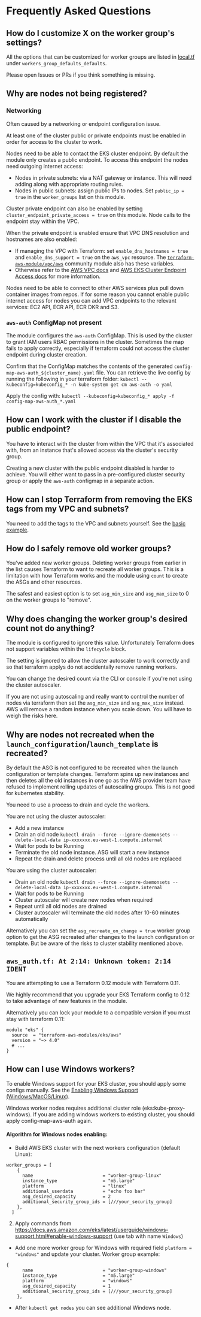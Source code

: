 # Frequently Asked Questions

## How do I customize X on the worker group's settings?

All the options that can be customized for worker groups are listed in [local.tf](https://github.com/terraform-aws-modules/terraform-aws-eks/blob/master/local.tf) under `workers_group_defaults_defaults`.

Please open Issues or PRs if you think something is missing.

## Why are nodes not being registered?

### Networking

Often caused by a networking or endpoint configuration issue.

At least one of the cluster public or private endpoints must be enabled in order for access to the cluster to work.

Nodes need to be able to contact the EKS cluster endpoint. By default the module only creates a public endpoint. To access this endpoint the nodes need outgoing internet access:
- Nodes in private subnets: via a NAT gateway or instance. This will need adding along with appropriate routing rules.
- Nodes in public subnets: assign public IPs to nodes. Set `public_ip = true` in the `worker_groups` list on this module.

Cluster private endpoint can also be enabled by setting `cluster_endpoint_private_access = true` on this module. Node calls to the endpoint stay within the VPC.

When the private endpoint is enabled ensure that VPC DNS resolution and hostnames are also enabled:
- If managing the VPC with Terraform: set `enable_dns_hostnames = true` and `enable_dns_support = true` on the `aws_vpc` resource. The [`terraform-aws-module/vpc/aws`](https://github.com/terraform-aws-modules/terraform-aws-vpc/) community module also has these variables.
- Otherwise refer to the [AWS VPC docs](https://docs.aws.amazon.com/vpc/latest/userguide/vpc-dns.html#vpc-dns-updating) and [AWS EKS Cluster Endpoint Access docs](https://docs.aws.amazon.com/eks/latest/userguide/cluster-endpoint.html) for more information.

Nodes need to be able to connect to other AWS services plus pull down container images from repos. If for some reason you cannot enable public internet access for nodes you can add VPC endpoints to the relevant services: EC2 API, ECR API, ECR DKR and S3.

### `aws-auth` ConfigMap not present

The module configures the `aws-auth` ConfigMap. This is used by the cluster to grant IAM users RBAC permissions in the cluster. Sometimes the map fails to apply correctly, especially if terraform could not access the cluster endpoint during cluster creation.

Confirm that the ConfigMap matches the contents of the generated `config-map-aws-auth_${cluster_name}.yaml` file. You can retrieve the live config by running the following in your terraform folder:
`kubectl --kubeconfig=kubeconfig_* -n kube-system get cm aws-auth -o yaml`

Apply the config with:
`kubectl --kubeconfig=kubeconfig_* apply -f config-map-aws-auth_*.yaml`

## How can I work with the cluster if I disable the public endpoint?

You have to interact with the cluster from within the VPC that it's associated with, from an instance that's allowed access via the cluster's security group.

Creating a new cluster with the public endpoint disabled is harder to achieve. You will either want to pass in a pre-configured cluster security group or apply the `aws-auth` configmap in a separate action.

## How can I stop Terraform from removing the EKS tags from my VPC and subnets?

You need to add the tags to the VPC and subnets yourself. See the [basic example](https://github.com/terraform-aws-modules/terraform-aws-eks/tree/master/examples/basic).

## How do I safely remove old worker groups?

You've added new worker groups. Deleting worker groups from earlier in the list causes Terraform to want to recreate all worker groups. This is a limitation with how Terraform works and the module using `count` to create the ASGs and other resources.

The safest and easiest option is to set `asg_min_size` and `asg_max_size` to 0 on the worker groups to "remove".

## Why does changing the worker group's desired count not do anything?

The module is configured to ignore this value. Unfortunately Terraform does not support variables within the `lifecycle` block.

The setting is ignored to allow the cluster autoscaler to work correctly and so that terraform applys do not accidentally remove running workers.

You can change the desired count via the CLI or console if you're not using the cluster autoscaler.

If you are not using autoscaling and really want to control the number of nodes via terraform then set the `asg_min_size` and `asg_max_size` instead. AWS will remove a random instance when you scale down. You will have to weigh the risks here.

## Why are nodes not recreated when the `launch_configuration`/`launch_template` is recreated?

By default the ASG is not configured to be recreated when the launch configuration or template changes. Terraform spins up new instances and then deletes all the old instances in one go as the AWS provider team have refused to implement rolling updates of autoscaling groups. This is not good for kubernetes stability.

You need to use a process to drain and cycle the workers.

You are not using the cluster autoscaler:
- Add a new instance
- Drain an old node `kubectl drain --force --ignore-daemonsets --delete-local-data ip-xxxxxxx.eu-west-1.compute.internal`
- Wait for pods to be Running
- Terminate the old node instance. ASG will start a new instance
- Repeat the drain and delete process until all old nodes are replaced

You are using the cluster autoscaler:
- Drain an old node `kubectl drain --force --ignore-daemonsets --delete-local-data ip-xxxxxxx.eu-west-1.compute.internal`
- Wait for pods to be Running
- Cluster autoscaler will create new nodes when required
- Repeat until all old nodes are drained
- Cluster autoscaler will terminate the old nodes after 10-60 minutes automatically

Alternatively you can set the `asg_recreate_on_change = true` worker group option to get the ASG recreated after changes to the launch configuration or template. But be aware of the risks to cluster stability mentioned above.

## `aws_auth.tf: At 2:14: Unknown token: 2:14 IDENT`

You are attempting to use a Terraform 0.12 module with Terraform 0.11.

We highly recommend that you upgrade your EKS Terraform config to 0.12 to take advantage of new features in the module.

Alternatively you can lock your module to a compatible version if you must stay with terraform 0.11:
```hcl
module "eks" {
  source  = "terraform-aws-modules/eks/aws"
  version = "~> 4.0"
  # ...
}
```

## How can I use Windows workers?

To enable Windows support for your EKS cluster, you should apply some configs manually. See the [Enabling Windows Support (Windows/MacOS/Linux)](https://docs.aws.amazon.com/eks/latest/userguide/windows-support.html#enable-windows-support).

Windows worker nodes requires additional cluster role (eks:kube-proxy-windows). If you are adding windows workers to existing cluster, you should apply config-map-aws-auth again.

#### Algorithm for Windows nodes enabling:
- Build AWS EKS cluster with the next workers configuration (default Linux):
```
worker_groups = [
    {
      name                          = "worker-group-linux"
      instance_type                 = "m5.large"
      platform                      = "linux"
      additional_userdata           = "echo foo bar"
      asg_desired_capacity          = 2
      additional_security_group_ids = [///your_security_group]
    },    
  ]
```

2. Apply commands from https://docs.aws.amazon.com/eks/latest/userguide/windows-support.html#enable-windows-support (use tab with name `Windows`) 
- Add one more worker group for Windows with required field `platform = "windows"` and update your cluster. Worker group example:
```
{
      name                          = "worker-group-windows"
      instance_type                 = "m5.large"
      platform                      = "windows"
      asg_desired_capacity          = 1
      additional_security_group_ids = [///your_security_group]      
    },
```
- After `kubectl get nodes` you can see additional Windows node.
